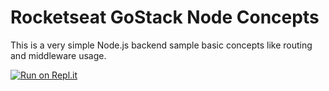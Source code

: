 # Rocketseat GoStack Node Concepts
This is a very simple Node.js backend sample basic concepts like routing and middleware usage.

[![Run on Repl.it](https://repl.it/badge/github/edupgarcia/Rocketseat-gostack-node-concepts)](https://repl.it/github/edupgarcia/Rocketseat-gostack-node-concepts)